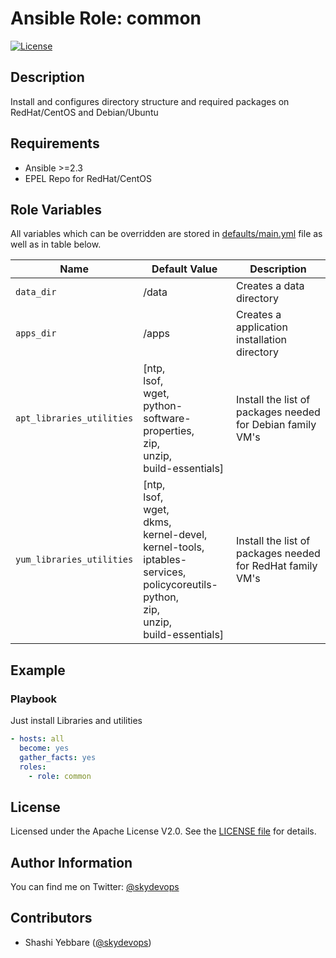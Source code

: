 # Ansible Role: common

[![License](https://img.shields.io/badge/License-Apache%202.0-brightgreen.svg)](https://opensource.org/licenses/Apache-2.0)

## Description

Install and configures directory structure and required packages on RedHat/CentOS and Debian/Ubuntu

## Requirements

- Ansible >=2.3
- EPEL Repo for RedHat/CentOS


## Role Variables

All variables which can be overridden are stored in [defaults/main.yml](vars/main.yml) file as well as in table below.

| Name           | Default Value | Description                        |
| -------------- | ------------- | -----------------------------------|
| `data_dir` | /data | Creates a data directory |
| `apps_dir` | /apps | Creates a application installation directory |
| `apt_libraries_utilities` | [ntp,<br> lsof,<br> wget,<br> python-software-properties,<br> zip,<br> unzip,<br> build-essentials] | Install the list of packages needed for Debian family VM's |
| `yum_libraries_utilities` | [ntp,<br> lsof,<br> wget,<br> dkms,<br> kernel-devel,<br> kernel-tools,<br> iptables-services,<br> policycoreutils-python,<br> zip,<br> unzip,<br> build-essentials] | Install the list of packages needed for RedHat family VM's |


## Example 

### Playbook

Just install Libraries and utilities 

```yaml
- hosts: all
  become: yes
  gather_facts: yes
  roles:
    - role: common
```

## License


Licensed under the Apache License V2.0. See the [LICENSE file](LICENSE) for details.

## Author Information

You can find me on Twitter: [@skydevops](https://twitter.com/skydevops)

## Contributors

- Shashi Yebbare ([@skydevops](https://twitter.com/skydevops))